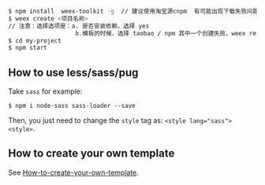 

``` bash
$ npm install  weex-toolkit -g  // 建议使用淘宝源cnpm  有可能出现下载失败问题
$ weex create <项目名称>  
// 注意：选择选项是：a. 是否安装依赖，选择 yes
	               b.模板的时候，选择 taobao / npm 其中一个创建失败，weex repair  -- 重新选择，换另一个即可
$ cd my-project 
$ npm start
```

## How to use less/sass/pug

Take `sass` for example:

```
$ npm i node-sass sass-loader --save
```

Then, you just need to change the `style` tag as: `<style lang="sass"><style>`.

## How to create your own template

See [How-to-create-your-own-template](https://github.com/weex-templates/How-to-create-your-own-template).
